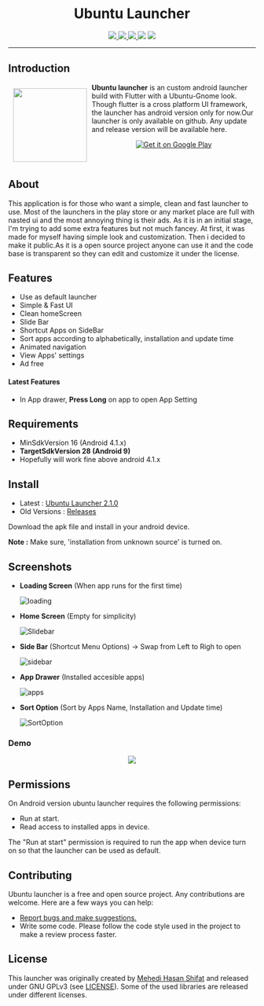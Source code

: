 <h1 align="center">
Ubuntu Launcher
</h1>

<p align="center">

<a href="https://github.com/jspw/Ubuntu-Launcher/releases">
<img src="https://img.shields.io/github/downloads/jspw/ubuntu-launcher/total" />
</a>
<a href="https://github.com/jspw/Ubuntu-Launcher/releases/tag/2.1.0">
<img src="https://img.shields.io/github/v/release/jspw/ubuntu-launcher" />
</a>
<a href='https://github.com/jspw/Ubuntu-Launcher/issues'>
<img src="https://img.shields.io/github/issues-raw/jspw/ubuntu-launcher" />
</a>
<a herf="https://github.com/jspw/Ubuntu-Launcher/blob/master/LICENSE">
<img src="https://img.shields.io/github/license/jspw/ubuntu-launcher" />
</a>

<img src="https://img.shields.io/github/repo-size/jspw/ubuntu-launcher" />
</p>

<hr>

## Introduction

<img src='./assets/images/logo.png' align="left"
width="150" hspace="10" vspace="10">

**Ubuntu launcher** is an custom android launcher build with Flutter with a Ubuntu-Gnome look.
Though flutter is a cross platform UI framework, the launcher has android version only for now.Our launcher is only available on github. Any update and release version will be available here.

<p align="center">
<a href="https://github.com/jspw/Ubuntu-Launcher/releases/tag/2.1.0">
    <img alt="Get it on Google Play"
        src="https://img.shields.io/github/downloads/jspw/ubuntu-launcher/2.1.0/total?label=Download%20Now&logo=ubuntu%20launcher&style=for-the-badge" />
</a>  
</p>

<br>

## About

This application is for those who want a simple, clean and fast launcher to use. Most of the launchers in the play store or any market place are full with nasted ui and the most annoying thing is their ads. As it is in an initial stage, I'm trying to add some extra features but not much fancey.
At first, it was made for myself having simple look and customization. Then i decided to make it public.As it is a open source project anyone can use it and the code base is transparent so they can edit and customize it under the license.

## Features

- Use as default launcher
- Simple & Fast UI
- Clean homeScreen
- Slide Bar
- Shortcut Apps on SideBar
- Sort apps according to alphabetically, installation and update time
- Animated navigation
- View Apps' settings
- Ad free

#### Latest Features

- In App drawer, **Press Long** on app to open App Setting

## Requirements

- MinSdkVersion 16 (Android 4.1.x)
- **TargetSdkVersion 28 (Android 9)**
- Hopefully will work fine above android 4.1.x

## Install

- Latest : [Ubuntu Launcher 2.1.0](https://github.com/jspw/Ubuntu-Launcher/releases/tag/2.1.0)
- Old Versions : [Releases](https://github.com/jspw/Ubuntu-Launcher/releases)

Download the apk file and install in your android device.

**Note :** Make sure, 'installation from unknown source' is turned on.

## Screenshots

- **Loading Screen** (When app runs for the first time)

  ![loading](fastlane/metadata/android/en-US/images/phoneScreenshots/1.jpg)

- **Home Screen** (Empty for simplicity)

  ![Slidebar](fastlane/metadata/android/en-US/images/phoneScreenshots/2.jpg)

- **Side Bar** (Shortcut Menu Options) -> Swap from Left to Righ to open

  ![sidebar](fastlane/metadata/android/en-US/images/phoneScreenshots/3.jpg)

- **App Drawer** (Installed accesible apps)

  ![apps](fastlane/metadata/android/en-US/images/phoneScreenshots/4.jpg)

- **Sort Option** (Sort by Apps Name, Installation and Update time)

  ![SortOption](fastlane/metadata/android/en-US/images/phoneScreenshots/5.jpg)

### Demo

<p align='center'>
<img   src='fastlane/metadata/android/en-US/images/phoneScreenshots/8.gif' />
</p>

## Permissions

On Android version ubuntu launcher requires the following permissions:

- Run at start.
- Read access to installed apps in device.

The "Run at start" permission is required to run the app when device turn on so that the launcher can be used as default.

## Contributing

Ubuntu launcher is a free and open source project. Any contributions are welcome. Here are a few ways you can help:

- [Report bugs and make suggestions.](https://github.com/jspw/ubuntu-launcher/issues)
- Write some code. Please follow the code style used in the project to make a review process faster.

## License

This launcher was originally created by <a href='http://dev-shifat.me/shifat.com/'>Mehedi Hasan Shifat</a> and released under GNU GPLv3 (see [LICENSE](LICENSE)).
Some of the used libraries are released under different licenses.
